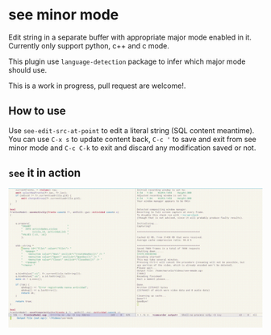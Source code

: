 # see minor mode

Edit string in  a separate buffer with appropriate  major mode enabled
in it.  Currently only support python, c++ and c mode.

This plugin  use `language-detection`  package to infer which major
mode should use.

This is a work in progress, pull request are welcome!.

## How to use

Use  `see-edit-src-at-point` to  edit  a literal  string (SQL  content
meantime).  You  can use `C-x s`  to update  content back, `C-c '`  to
save and exit  from see minor mode  and `C-c C-k` to  exit and discard
any modification saved or not.


## `see` it in action

![see minor mode](screencast/see-mode.gif)
